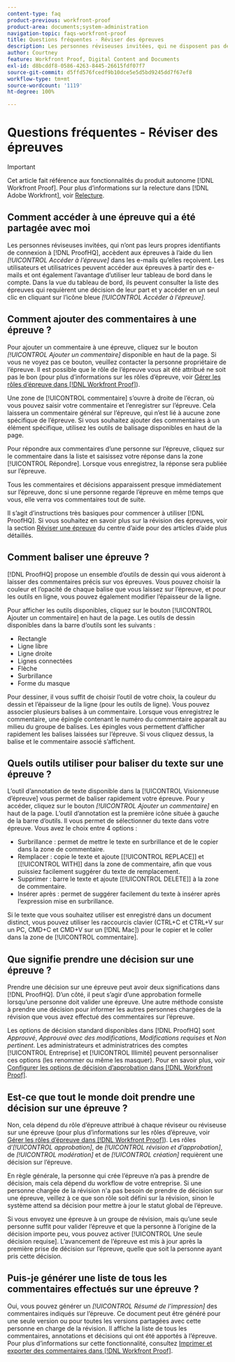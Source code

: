 ```yaml
---
content-type: faq
product-previous: workfront-proof
product-area: documents;system-administration
navigation-topic: faqs-workfront-proof
title: Questions fréquentes - Réviser des épreuves
description: Les personnes réviseuses invitées, qui ne disposent pas de leurs propres identifiants de connexion à ProofHQ, accèdent à leurs épreuves à l’aide du lien [!UICONTROL Accéder à l’épreuve] dans les e-mails qu’elles reçoivent. Les utilisateurs et utilisatrices peuvent accéder aux épreuves à partir des e-mails et ont également l’avantage d’utiliser leur tableau de bord dans le compte. Dans la vue du tableau de bord, ils peuvent consulter la liste des épreuves qui requièrent une décision de leur part et y accéder en un seul clic en cliquant sur l’icône bleue [!UICONTROL Accéder à l’épreuve].
author: Courtney
feature: Workfront Proof, Digital Content and Documents
exl-id: d8bcddf8-0586-4263-8445-26615fdf07f7
source-git-commit: d5ffd576fcedf9b10dce5e5d5bd9245dd7f67ef8
workflow-type: tm+mt
source-wordcount: '1119'
ht-degree: 100%

---
```


# Questions fréquentes - Réviser des épreuves

>[!IMPORTANT]
>
>Cet article fait référence aux fonctionnalités du produit autonome [!DNL Workfront Proof]. Pour plus d’informations sur la relecture dans [!DNL Adobe Workfront], voir [Relecture](../../../review-and-approve-work/proofing/proofing.md).

## Comment accéder à une épreuve qui a été partagée avec moi

Les personnes réviseuses invitées, qui n’ont pas leurs propres identifiants de connexion à [!DNL ProofHQ], accèdent aux épreuves à l’aide du lien *[!UICONTROL Accéder à l’épreuve]* dans les e-mails qu’elles reçoivent. Les utilisateurs et utilisatrices peuvent accéder aux épreuves à partir des e-mails et ont également l’avantage d’utiliser leur tableau de bord dans le compte. Dans la vue du tableau de bord, ils peuvent consulter la liste des épreuves qui requièrent une décision de leur part et y accéder en un seul clic en cliquant sur l’icône bleue *[!UICONTROL Accéder à l’épreuve]*.

## Comment ajouter des commentaires à une épreuve ?

Pour ajouter un commentaire à une épreuve, cliquez sur le bouton *[!UICONTROL Ajouter un commentaire]* disponible en haut de la page. Si vous ne voyez pas ce bouton, veuillez contacter la personne propriétaire de l’épreuve. Il est possible que le rôle de l’épreuve vous ait été attribué ne soit pas le bon (pour plus d’informations sur les rôles d’épreuve, voir [Gérer les rôles d’épreuve dans  [!DNL Workfront Proof]](../../../workfront-proof/wp-work-proofsfiles/share-proofs-and-files/manage-proof-roles.md)).

Une zone de [!UICONTROL commentaire] s’ouvre à droite de l’écran, où vous pouvez saisir votre commentaire et l’enregistrer sur l’épreuve. Cela laissera un commentaire général sur l’épreuve, qui n’est lié à aucune zone spécifique de l’épreuve. Si vous souhaitez ajouter des commentaires à un élément spécifique, utilisez les outils de balisage disponibles en haut de la page.

Pour répondre aux commentaires d’une personne sur l’épreuve, cliquez sur le commentaire dans la liste et saisissez votre réponse dans la zone [!UICONTROL Répondre]. Lorsque vous enregistrez, la réponse sera publiée sur l’épreuve.

Tous les commentaires et décisions apparaissent presque immédiatement sur l’épreuve, donc si une personne regarde l’épreuve en même temps que vous, elle verra vos commentaires tout de suite.

Il s’agit d’instructions très basiques pour commencer à utiliser [!DNL ProofHQ]. Si vous souhaitez en savoir plus sur la révision des épreuves, voir la section [Réviser une épreuve](https://support.workfront.com/hc/en-us/sections/200054044-Reviewing-proofs) du centre d’aide pour des articles d’aide plus détaillés.

## Comment baliser une épreuve ?

[!DNL ProofHQ] propose un ensemble d’outils de dessin qui vous aideront à laisser des commentaires précis sur vos épreuves. Vous pouvez choisir la couleur et l’opacité de chaque balise que vous laissez sur l’épreuve, et pour les outils en ligne, vous pouvez également modifier l’épaisseur de la ligne.

Pour afficher les outils disponibles, cliquez sur le bouton [!UICONTROL Ajouter un commentaire] en haut de la page. Les outils de dessin disponibles dans la barre d’outils sont les suivants :

* Rectangle
* Ligne libre
* Ligne droite
* Lignes connectées
* Flèche
* Surbrillance
* Forme du masque

Pour dessiner, il vous suffit de choisir l’outil de votre choix, la couleur du dessin et l’épaisseur de la ligne (pour les outils de ligne). Vous pouvez associer plusieurs balises à un commentaire. Lorsque vous enregistrez le commentaire, une épingle contenant le numéro du commentaire apparaît au milieu du groupe de balises. Les épingles vous permettent d’afficher rapidement les balises laissées sur l’épreuve. Si vous cliquez dessus, la balise et le commentaire associé s’affichent.

## Quels outils utiliser pour baliser du texte sur une épreuve ?

L’outil d’annotation de texte disponible dans la [!UICONTROL Visionneuse d’épreuve] vous permet de baliser rapidement votre épreuve. Pour y accéder, cliquez sur le bouton *[!UICONTROL Ajouter un commentaire]* en haut de la page. L’outil d’annotation est la première icône située à gauche de la barre d’outils. Il vous permet de sélectionner du texte dans votre épreuve. Vous avez le choix entre 4 options :

* Surbrillance : permet de mettre le texte en surbrillance et de le copier dans la zone de commentaire.
* Remplacer : copie le texte et ajoute [[!UICONTROL REPLACE]] et [[!UICONTROL WITH]] dans la zone de commentaire, afin que vous puissiez facilement suggérer du texte de remplacement.
* Supprimer : barre le texte et ajoute [[!UICONTROL DELETE]] à la zone de commentaire.
* Insérer après : permet de suggérer facilement du texte à insérer après l’expression mise en surbrillance.

Si le texte que vous souhaitez utiliser est enregistré dans un document distinct, vous pouvez utiliser les raccourcis clavier (CTRL+C et CTRL+V sur un PC, CMD+C et CMD+V sur un [!DNL Mac]) pour le copier et le coller dans la zone de [!UICONTROL commentaire].

## Que signifie prendre une décision sur une épreuve ?

Prendre une décision sur une épreuve peut avoir deux significations dans [!DNL ProofHQ]. D’un côté, il peut s’agir d’une approbation formelle lorsqu’une personne doit valider une épreuve. Une autre méthode consiste à prendre une décision pour informer les autres personnes chargées de la révision que vous avez effectué des commentaires sur l’épreuve.

Les options de décision standard disponibles dans [!DNL ProofHQ] sont *Approuvé*, *Approuvé avec des modifications*, *Modifications requises* et *Non pertinent*. Les administrateurs et administratrices des comptes [!UICONTROL Entreprise] et [!UICONTROL Illimité] peuvent personnaliser ces options (les renommer ou même les masquer). Pour en savoir plus, voir [Configurer les options de décision d’approbation dans  [!DNL Workfront Proof]](../../../workfront-proof/wp-acct-admin/account-settings/configure-approval-decision-in-wp.md).

## Est-ce que tout le monde doit prendre une décision sur une épreuve ?

Non, cela dépend du rôle d’épreuve attribué à chaque réviseur ou réviseuse sur une épreuve (pour plus d’informations sur les rôles d’épreuve, voir [Gérer les rôles d’épreuve dans  [!DNL Workfront Proof]](../../../workfront-proof/wp-work-proofsfiles/share-proofs-and-files/manage-proof-roles.md)). Les rôles d’*[!UICONTROL approbation]*, de *[!UICONTROL révision et d’approbation]*, de *[!UICONTROL modération]* et de *[!UICONTROL création]* requièrent une décision sur l’épreuve.

En règle générale, la personne qui crée l’épreuve n’a pas à prendre de décision, mais cela dépend du workflow de votre entreprise. Si une personne chargée de la révision n&#39;a pas besoin de prendre de décision sur une épreuve, veillez à ce que son rôle soit défini sur la révision, sinon le système attend sa décision pour mettre à jour le statut global de l’épreuve.

Si vous envoyez une épreuve à un groupe de révision, mais qu’une seule personne suffit pour valider l’épreuve et que la personne à l’origine de la décision importe peu, vous pouvez activer [!UICONTROL Une seule décision requise]. L’avancement de l’épreuve est mis à jour après la première prise de décision sur l’épreuve, quelle que soit la personne ayant pris cette décision.

## Puis-je générer une liste de tous les commentaires effectués sur une épreuve ?

Oui, vous pouvez générer un *[!UICONTROL Résumé de l’impression]* des commentaires indiqués sur l’épreuve. Ce document peut être généré pour une seule version ou pour toutes les versions partagées avec cette personne en charge de la révision. Il affiche la liste de tous les commentaires, annotations et décisions qui ont été apportés à l’épreuve. Pour plus d’informations sur cette fonctionnalité, consultez [Imprimer et exporter des commentaires dans  [!DNL Workfront Proof]](../../../workfront-proof/wp-work-proofsfiles/organize-your-work/print-and-export-comments.md).
